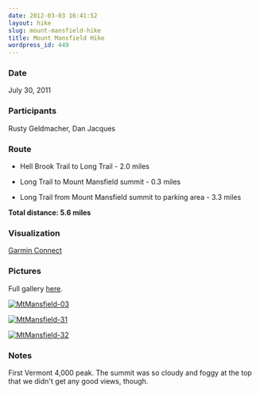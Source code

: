 ```yaml
---
date: 2012-03-03 16:41:52
layout: hike
slug: mount-mansfield-hike
title: Mount Mansfield Hike
wordpress_id: 449
---
```


### Date


July 30, 2011



### Participants


Rusty Geldmacher, Dan Jacques



### Route






  * Hell Brook Trail to Long Trail - 2.0 miles


  * Long Trail to Mount Mansfield summit - 0.3 miles


  * Long Trail from Mount Mansfield summit to parking area - 3.3 miles


**Total distance: 5.6 miles**



### Visualization


[Garmin Connect](http://connect.garmin.com/activity/102927873)



### Pictures






Full gallery [here](http://www.flickr.com/photos/geldmacher/sets/72157629137152399/).









[![MtMansfield-03](http://farm7.staticflickr.com/6063/6082818024_c1e9cd0bca.jpg)](http://www.flickr.com/photos/geldmacher/6082818024/)





[![MtMansfield-31](http://farm7.staticflickr.com/6195/6082288479_9bfca71f7f.jpg)](http://www.flickr.com/photos/geldmacher/6082288479/)





[![MtMansfield-32](http://farm7.staticflickr.com/6210/6082830998_ff515faf18.jpg)](http://www.flickr.com/photos/geldmacher/6082830998/)







### Notes


First Vermont 4,000 peak. The summit was so cloudy and foggy at the top that we didn't get any good views, though.
